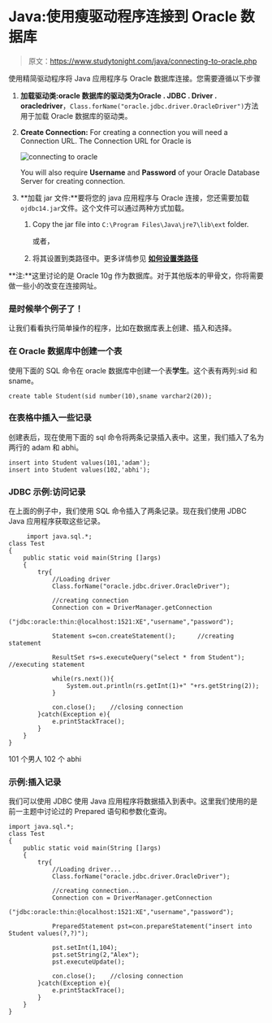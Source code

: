 # Java:使用瘦驱动程序连接到 Oracle 数据库

> 原文：<https://www.studytonight.com/java/connecting-to-oracle.php>

使用精简驱动程序将 Java 应用程序与 Oracle 数据库连接。您需要遵循以下步骤

1.  **加载驱动类:**oracle 数据库的驱动类为**Oracle . JDBC . Driver . oracledriver**，`Class.forName("oracle.jdbc.driver.OracleDriver")`方法用于加载 Oracle 数据库的驱动类。
2.  **Create Connection:** For creating a connection you will need a Connection URL. The Connection URL for Oracle is

    ![connecting to oracle](../Images/4323d87bafd6be2a3eb4d08a4a5f94ae.png)

    You will also require **Username** and **Password** of your Oracle Database Server for creating connection.
3.  **加载 jar 文件:**要将您的 java 应用程序与 Oracle 连接，您还需要加载`ojdbc14.jar`文件。这个文件可以通过两种方式加载。
    1.  Copy the jar file into `C:\Program Files\Java\jre7\lib\ext` folder.

        或者，

    2.  将其设置到类路径中。更多详情参见 [**如何设置类路径**](setting-classpath-for-java.php)

**注:**这里讨论的是 Oracle 10g 作为数据库。对于其他版本的甲骨文，你将需要做一些小的改变在连接网址。

### 是时候举个例子了！

让我们看看执行简单操作的程序，比如在数据库表上创建、插入和选择。

### 在 Oracle 数据库中创建一个表

使用下面的 SQL 命令在 oracle 数据库中创建一个表**学生**。这个表有两列:sid 和 sname。

```
create table Student(sid number(10),sname varchar2(20));

```

### 在表格中插入一些记录

创建表后，现在使用下面的 sql 命令将两条记录插入表中。这里，我们插入了名为两行的 adam 和 abhi。

```
insert into Student values(101,'adam');
insert into Student values(102,'abhi');

```

### JDBC 示例:访问记录

在上面的例子中，我们使用 SQL 命令插入了两条记录。现在我们使用 JDBC Java 应用程序获取这些记录。

```
	 import java.sql.*;
class Test
{
	public static void main(String []args)
	{
		try{
			//Loading driver
			Class.forName("oracle.jdbc.driver.OracleDriver");

			//creating connection
			Connection con = DriverManager.getConnection
					("jdbc:oracle:thin:@localhost:1521:XE","username","password");

			Statement s=con.createStatement();      //creating statement

			ResultSet rs=s.executeQuery("select * from Student");   //executing statement

			while(rs.next()){
				System.out.println(rs.getInt(1)+" "+rs.getString(2));
			}

			con.close();    //closing connection
		}catch(Exception e){
			e.printStackTrace();
		}
	}
} 

```

101 个男人 102 个 abhi

### 示例:插入记录

我们可以使用 JDBC 使用 Java 应用程序将数据插入到表中。这里我们使用的是前一主题中讨论过的 Prepared 语句和参数化查询。

```
import java.sql.*;
class Test
{
	public static void main(String []args)
	{
		try{
			//Loading driver...
			Class.forName("oracle.jdbc.driver.OracleDriver");

			//creating connection...
			Connection con = DriverManager.getConnection
					("jdbc:oracle:thin:@localhost:1521:XE","username","password");

			PreparedStatement pst=con.prepareStatement("insert into Student values(?,?)");

			pst.setInt(1,104);
			pst.setString(2,"Alex");
			pst.executeUpdate();

			con.close();    //closing connection
		}catch(Exception e){
			e.printStackTrace();
		}
	}
} 
```